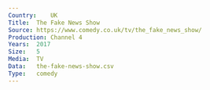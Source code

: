 ```yaml
---
Country:	UK
Title:	The Fake News Show
Source:	https://www.comedy.co.uk/tv/the_fake_news_show/
Production:	Channel 4
Years:	2017
Size:	5
Media:	TV
Data:	the-fake-news-show.csv
Type:	comedy
---
```

